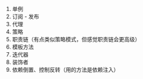 1. 单例
2. 订阅 - 发布
3. 代理
4. 策略 
5. 职责链（有点类似策略模式，但感觉职责链会更高级）
6. 模板方法
7. 迭代器
8. 装饰者
9. 依赖倒置、控制反转（用的方法是依赖注入）

